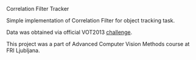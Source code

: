 Correlation Filter Tracker

Simple implementation of Correlation Filter for object tracking task. 

Data was obtained via official VOT2013 [challenge](https://www.votchallenge.net/vot2013/).

This project was a part of Advanced Computer Vision Methods course at FRI Ljubljana.

